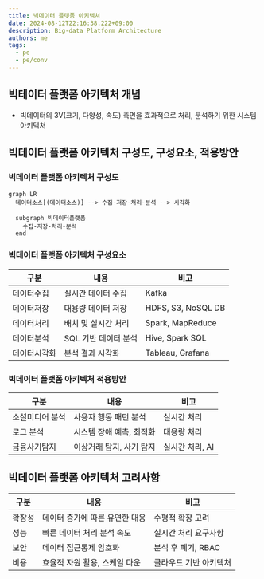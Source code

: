 ```yaml
---
title: 빅데이터 플랫폼 아키텍쳐
date: 2024-08-12T22:16:38.222+09:00
description: Big-data Platform Architecture
authors: me
tags: 
  - pe
  - pe/conv 
---
```


## 빅테이터 플랫폼 아키텍처 개념

- 빅데이터의 3V(크기, 다양성, 속도) 측면을 효과적으로 처리, 분석하기 위한 시스템 아키텍처

## 빅데이터 플랫폼 아키텍처 구성도, 구성요소, 적용방안

### 빅데이터 플랫폼 아키텍처 구성도

```mermaid
graph LR
  데이터소스[(데이터소스)] --> 수집-저장-처리-분석 --> 시각화

  subgraph 빅데이터플랫폼
    수집-저장-처리-분석
  end
```

### 빅데이터 플랫폼 아키텍처 구성요소

| 구분 | 내용 | 비고 |
| --- | --- | --- |
| 데이터수집 | 실시간 데이터 수집 | Kafka |
| 데이터저장 | 대용량 데이터 저장 | HDFS, S3, NoSQL DB |
| 데이터처리 | 배치 및 실시간 처리 | Spark, MapReduce |
| 데이터분석 | SQL 기반 데이터 분석 | Hive, Spark SQL |
| 데이터시각화 | 분석 결과 시각화 | Tableau, Grafana |

### 빅데이터 플랫폼 아키텍처 적용방안

| 구분 | 내용 | 비고 |
| --- | --- | --- |
| 소셜미디어 분석 | 사용자 행동 패턴 분석 | 실시간 처리 |
| 로그 분석 | 시스템 장애 예측, 최적화 | 대용량 처리 |
| 금융사기탐지 | 이상거래 탐지, 사기 탐지 | 실시간 처리, AI |

## 빅데이터 플랫폼 아키텍처 고려사항

| 구분 | 내용 | 비고 |
| --- | --- | --- |
| 확장성 | 데이터 증가에 따른 유연한 대응 | 수평적 확장 고려 |
| 성능 | 빠른 데이터 처리 분석 속도 | 실시간 처리 요구사항 |
| 보안 | 데이터 접근통제 암호화 | 분석 후 폐기, RBAC |
| 비용 | 효율적 자원 활용, 스케일 다운 | 클라우드 기반 아키텍처 |

